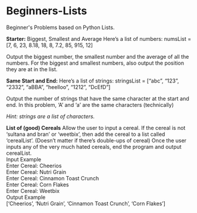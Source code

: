 # Beginners-Lists
Beginner's Problems based on Python Lists. 

**Starter:**
Biggest, Smallest and Average
Here’s a list of numbers: 
numsList = [7, 6, 23, 8.18, 18, 8, 7.2, 85, 915, 12]

Output the biggest number, the smallest number and the average of all the numbers. 
For the biggest and smallest numbers, also output the position they are at in the list. 

**Same Start and End:**
Here’s a list of strings:
stringsList = [“abc”, “123”, “2332”, “aBBA”, “heelloo”, “1212”, “DcEfD”]

Output the number of strings that have the same character at the start and end. 
In this problem, ‘A’ and ‘a’ are the same characters (technically)

*Hint: strings are a list of characters.*

**List of (good) Cereals**
Allow the user to input a cereal. 
If the cereal is not ‘sultana and bran’ or ‘weetbix’, then add the cereal to a list called ‘cerealList’. (Doesn’t matter if there’s double-ups of cereal)
Once the user inputs any of the very much hated cereals, end the program and output cerealList. 
<br /> 
Input Example
<br />
Enter Cereal: Cheerios <br />
Enter Cereal: Nutri Grain <br />
Enter Cereal: Cinnamon Toast Crunch <br />
Enter Cereal: Corn Flakes <br />
Enter Cereal: Weetbix <br />
Output Example<br />
[‘Cheerios’, ‘Nutri Grain’, ‘Cinnamon Toast Crunch’, ‘Corn Flakes’]





